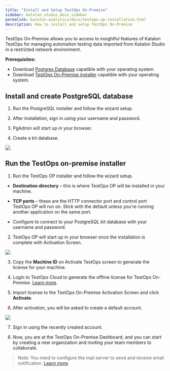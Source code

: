 ```yaml
---
title: "Install and Setup TestOps On-Premise"
sidebar: katalon_studio_docs_sidebar
permalink: katalon-analytics/docs/testops-op-installation.html 
description: How to install and setup TestOps On-Premise
---
```

TestOps On-Premise allows you to access to insightful features of Katalon TestOps for managing automation testing data imported from Katalon Studio in a restricted network environment.

**Prerequisites:**
* Download [Postgres Database](https://www.postgresql.org/download/) capatible with your operating system.
* Download [TestOps On-Premise installer]() capatible with your operating system.

## Install and create PostgreSQL database

1. Run the PostgreSQL installer and follow the wizard setup.

2. After installation, sign in using your username and password.

3. PgAdmin will start up in your browser.

4. Create a kit database.

 ![](https://github.com/katalon-studio/docs-images/raw/master/katalon-analytics/docs/kt-op-installation/postgresql-dashboard.png)

## Run the TestOps on-premise installer

1. Run the TestOps OP installer and follow the wizard setup.

* **Destination directory** – this is where TestOps OP will be installed in your machine.

* **TCP ports** – these are the HTTP connector port and control port TestOps OP will run on. Stick with the default unless you're running another application on the same port. 

* Configure to connect to your PostgreSQL kit database with your username and password.

2. TestOps OP will start up in your browser once the installation is complete with Activation Screen.

![](https://github.com/katalon-studio/docs-images/raw/master/katalon-analytics/docs/kt-op-installation/kt-op-license-activation.png)

3. Copy the **Machine ID** on Activate TestOps screen to generate the license for your machine.

4. Login to TestOps Cloud to generate the offline license for TestOps On-Premise. [Learn more]().

5. Import license to the TestOps On-Premise Activation Screen and click **Activate**.

6. After activation, you will be asked to create a default account.

![](https://github.com/katalon-studio/docs-images/raw/master/katalon-analytics/docs/kt-op-installation/kt-op-create-root-account.png)

7. Sign in using the recently created account.

8. Now, you are at the TestOps On-Premise Dashboard, and you can start by creating a new organization and inviting your team members to collaborate.

> Note: You need to configure the mail server to send and receive email notification. [Learn more]().

